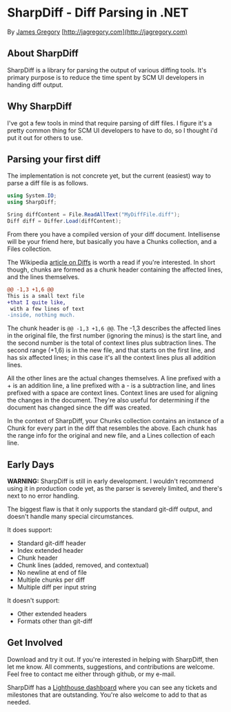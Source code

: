 SharpDiff - Diff Parsing in .NET
================================

By [James Gregory](mailto:james@jagregory.com) [http://jagregory.com](http://jagregory.com)

About SharpDiff
---------------

SharpDiff is a library for parsing the output of various diffing tools. It's primary purpose is to reduce the time spent by SCM UI developers in handing diff output.

Why SharpDiff
-------------

I've got a few tools in mind that require parsing of diff files. I figure it's a pretty common thing for SCM UI developers to have to do, so I thought i'd put it out for others to use.

Parsing your first diff
-----------------------

The implementation is not concrete yet, but the current (easiest) way to parse a diff file is as follows.

```C#
using System.IO;
using SharpDiff;

Sring diffContent = File.ReadAllText("MyDiffFile.diff");
Diff diff = Differ.Load(diffContent);
```

From there you have a compiled version of your diff document. Intellisense will be your friend here, but basically you have a Chunks collection, and a Files collection.

The Wikipedia [article on Diffs](http://en.wikipedia.org/wiki/Diff) is worth a read if you're interested. In short though, chunks are formed as a chunk header containing the affected lines, and the lines themselves.

```diff
@@ -1,3 +1,6 @@
This is a small text file
+that I quite like,
 with a few lines of text
-inside, nothing much.
```

The chunk header is `@@ -1,3 +1,6 @@`. The -1,3 describes the affected lines in the original file, the first number (ignoring the minus) is the start line, and the second number is the total of context lines plus subtraction lines. The second range (+1,6) is in the new file, and that starts on the first line, and has six affected lines; in this case it's all the context lines plus all addition lines.

All the other lines are the actual changes themselves. A line prefixed with a + is an addition line, a line prefixed with a - is a subtraction line, and lines prefixed with a space are context lines. Context lines are used for aligning the changes in the document. They're also useful for determining if the document has changed since the diff was created.

In the context of SharpDiff, your Chunks collection contains an instance of a Chunk for every part in the diff that resembles the above. Each chunk has the range info for the original and new file, and a Lines collection of each line.

Early Days
----------
**WARNING:** SharpDiff is still in early development. I wouldn't recommend using it in production code yet, as the parser is severely limited, and there's next to no error handling.

The biggest flaw is that it only supports the standard git-diff output, and doesn't handle many special circumstances.

It does support:

 * Standard git-diff header
 * Index extended header
 * Chunk header
 * Chunk lines (added, removed, and contextual)
 * No newline at end of file
 * Multiple chunks per diff
 * Multiple diff per input string

It doesn't support:

 * Other extended headers
 * Formats other than git-diff


Get Involved
------------
Download and try it out. If you're interested in helping with SharpDiff, then let me know. 
All comments, suggestions, and contributions are welcome. Feel free to contact me either through github, or my e-mail.

SharpDiff has a [Lighthouse dashboard](http://sharpdiff.lighthouseapp.com/projects/18529-sharpdiff/overview) where you can see any tickets and milestones that are outstanding. You're also welcome to add to that as needed.
